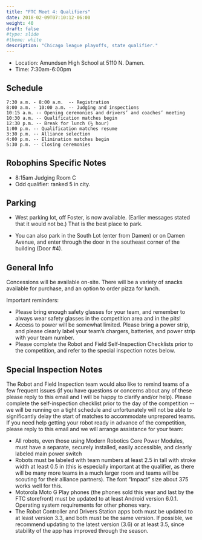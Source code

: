 ```yaml
---
title: "FTC Meet 4: Qualifiers"
date: 2018-02-09T07:10:12-06:00
weight: 40
draft: false
#type: slide
#theme: white
description: "Chicago league playoffs, state qualifier."
---
```


* Location: Amundsen High School at 5110 N. Damen.
* Time: 7:30am-6:00pm

## Schedule

    7:30 a.m. - 8:00 a.m.  -- Registration
    8:00 a.m. - 10:00 a.m. -- Judging and inspections
    10:15 a.m. -- Opening ceremonies and drivers’ and coaches’ meeting
    10:30 a.m. -- Qualification matches begin
    12:30 p.m. -- Break for lunch (½ hour)
    1:00 p.m. -- Qualification matches resume
    3:30 p.m. -- Alliance selection
    4:00 p.m. -- Elimination matches begin
    5:30 p.m. -- Closing ceremonies

## Robophins Specific Notes

* 8:15am Judging Room C
* Odd qualifier: ranked 5 in city.

## Parking

* West parking lot, off Foster, is now available. (Earlier messages
  stated that it would not be.) That is the best place to park.

* You can also park in the South Lot (enter from Damen) or on Damen Avenue,
and enter through the door in the southeast corner of the building
(Door #4).


## General Info 

Concessions will be available on-site.  There will be a variety of
snacks available for purchase, and an option to order pizza for lunch.

Important reminders:

*    Please bring enough safety glasses for your team, and remember to always wear safety glasses in the competition area and in the pits!
*    Access to power will be somewhat limited.  Please bring a power strip, and please clearly label your team’s chargers, batteries, and power strip with your team number.
*    Please complete the Robot and Field Self-Inspection Checklists prior to the competition, and refer to the special inspection notes below.

## Special Inspection Notes

The Robot and Field Inspection team would also like to remind teams of
a few frequent issues (if you have questions or concerns about any of
these please reply to this email and I will be happy to clarify and/or
help).  Please complete the self-inspection checklist prior to the day
of the competition -- we will be running on a tight schedule and
unfortunately will not be able to significantly delay the start of
matches to accommodate unprepared teams.  If you need help getting
your robot ready in advance of the competition, please reply to this
email and we will arrange assistance for your team:

*    All robots, even those using Modern Robotics Core Power Modules, must have a separate, securely installed, easily accessible, and clearly labeled main power switch
*    Robots must be labeled with team numbers at least 2.5 in tall with stroke width at least 0.5 in (this is especially important at the qualifier, as there will be many more teams in a much larger room and teams will be scouting for their alliance partners).  The font “Impact” size about 375 works well for this.
*    Motorola Moto G Play phones (the phones sold this year and last by the FTC storefront) must be updated to at least Android version 6.0.1.  Operating system requirements for other phones vary.
*    The Robot Controller and Drivers Station apps both must be updated to at least version 3.3, and both must be the same version.  If possible, we recommend updating to the latest version (3.6) or at least 3.5, since stability of the app has improved through the season. 


